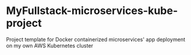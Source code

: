 # MyFullstack-microservices-kube-project
 Project template for Docker containerized microservices' app deployment on my own AWS Kubernetes cluster
